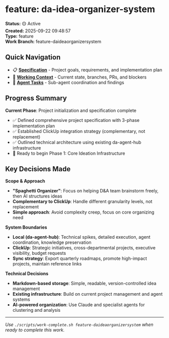 # feature: da-idea-organizer-system

**Status:** 🟡 Active  
**Created:** 2025-09-22 09:48:57  
**Type:** feature  
**Work Branch:** feature-daideaorganizersystem

## Quick Navigation

- 📋 **[Specification](./spec.md)** - Project goals, requirements, and implementation plan
- 🔄 **[Working Context](./context.md)** - Current state, branches, PRs, and blockers
- 🤖 **[Agent Tasks](./tasks/)** - Sub-agent coordination and findings

## Progress Summary

**Current Phase**: Project initialization and specification complete
- ✅ Defined comprehensive project specification with 3-phase implementation plan
- ✅ Established ClickUp integration strategy (complementary, not replacement)
- ✅ Outlined technical architecture using existing da-agent-hub infrastructure
- 🔄 Ready to begin Phase 1: Core Ideation Infrastructure

## Key Decisions Made

**Scope & Approach**
- **"Spaghetti Organizer"**: Focus on helping D&A team brainstorm freely, then AI structures ideas
- **Complementary to ClickUp**: Handle different granularity levels, not replacement
- **Simple approach**: Avoid complexity creep, focus on core organizing need

**System Boundaries**
- **Local (da-agent-hub)**: Technical spikes, detailed execution, agent coordination, knowledge preservation
- **ClickUp**: Strategic initiatives, cross-departmental projects, executive visibility, budget requests
- **Sync strategy**: Export quarterly roadmaps, promote high-impact projects, maintain reference links

**Technical Decisions**
- **Markdown-based storage**: Simple, readable, version-controlled idea management
- **Existing infrastructure**: Build on current project management and agent systems
- **AI-powered organization**: Use Claude and specialist agents for clustering and analysis

---

*Use `./scripts/work-complete.sh feature-daideaorganizersystem` when ready to complete this work.*
